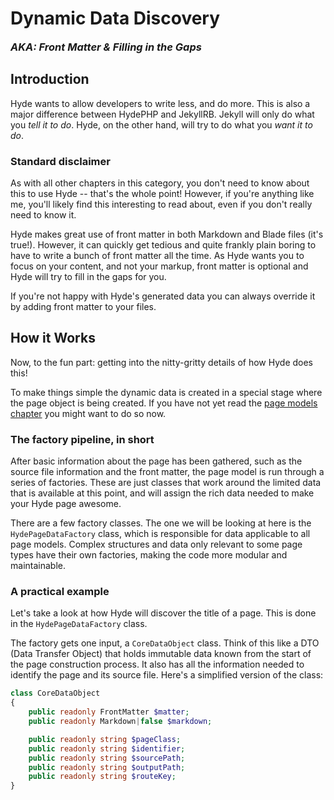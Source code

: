 # Dynamic Data Discovery

[//]: # (Adds a pseudo-subtitle)
<h3 style="margin-top: 0px; margin-bottom: 20px;"><i>AKA: Front Matter & Filling in the Gaps</i></h3>

## Introduction

Hyde wants to allow developers to write less, and do more. This is also a major difference between HydePHP and JekyllRB.
Jekyll will only do what you _tell it to do_. Hyde, on the other hand, will try to do what you _want it to do_.

### Standard disclaimer
As with all other chapters in this category, you don't need to know about this to use Hyde -- that's the whole point!
However, if you're anything like me, you'll likely find this interesting to read about, even if you don't really need to know it.


Hyde makes great use of front matter in both Markdown and Blade files (it's true!). However, it can quickly get tedious
and quite frankly plain boring to have to write a bunch of front matter all the time. As Hyde wants you to focus on
your content, and not your markup, front matter is optional and Hyde will try to fill in the gaps for you.

If you're not happy with Hyde's generated data you can always override it by adding front matter to your files.

## How it Works

Now, to the fun part: getting into the nitty-gritty details of how Hyde does this!

To make things simple the dynamic data is created in a special stage where the page object is being created.
If you have not yet read the [page models chapter](page-models.md) you might want to do so now.

### The factory pipeline, in short

After basic information about the page has been gathered, such as the source file information and the front matter,
the page model is run through a series of factories. These are just classes that work around the limited data
that is available at this point, and will assign the rich data needed to make your Hyde page awesome.

There are a few factory classes. The one we will be looking at here is the `HydePageDataFactory` class, which is
responsible for data applicable to all page models. Complex structures and data only relevant to some page types
have their own factories, making the code more modular and maintainable.

### A practical example

Let's take a look at how Hyde will discover the title of a page. This is done in the `HydePageDataFactory` class.

The factory gets one input, a `CoreDataObject` class. Think of this like a DTO (Data Transfer Object) that holds
immutable data known from the start of the page construction process. It also has all the information needed
to identify the page and its source file. Here's a simplified version of the class:

```php
class CoreDataObject
{
    public readonly FrontMatter $matter;
    public readonly Markdown|false $markdown;

    public readonly string $pageClass;
    public readonly string $identifier;
    public readonly string $sourcePath;
    public readonly string $outputPath;
    public readonly string $routeKey;
}
```

